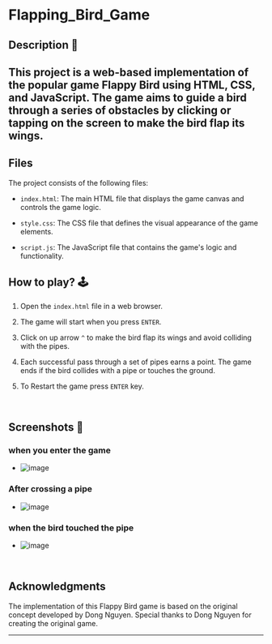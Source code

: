 # **Flapping_Bird_Game** 


## **Description 📃**
<!-- add your game description here  -->
This project is a web-based implementation of the popular game Flappy Bird using HTML, CSS, and JavaScript. The game aims to guide a bird through a series of obstacles by clicking or tapping on the screen to make the bird flap its wings.
- 

## Files

The project consists of the following files:

- `index.html`: The main HTML file that displays the game canvas and controls the game logic.

- `style.css`: The CSS file that defines the visual appearance of the game elements.

- `script.js`: The JavaScript file that contains the game's logic and functionality.

## **How to play? 🕹️**

1. Open the `index.html` file in a web browser.

2. The game will start when you press `ENTER`.

3. Click on up arrow `^` to make the bird flap its wings and avoid colliding with the pipes.

4. Each successful pass through a set of pipes earns a point. The game ends if the bird collides with a pipe or touches the ground.

5. To Restart the game press `ENTER` key.

<br>

## **Screenshots 📸**

### when you enter the game 
- ![image](https://github.com/Enhancer18/GameZone/assets/102911149/c1c1fa00-d1da-4f7b-bba2-49a875bf2f44)
### After crossing a pipe 
- ![image](https://github.com/Enhancer18/GameZone/assets/102911149/0e4de87d-5d87-4d3e-9831-2f655dc0407e)
### when the bird touched the pipe 
- ![image](https://github.com/Enhancer18/GameZone/assets/102911149/2d06d15b-758b-4f64-a22e-046993cb32c9)


<br>

## Acknowledgments

The implementation of this Flappy Bird game is based on the original concept developed by Dong Nguyen. Special thanks to Dong Nguyen for creating the original game.

---
